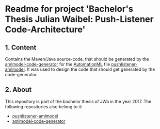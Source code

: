 # Readme for project 'Bachelor's Thesis Julian Waibel: Push-Listener Code-Architecture'

## 1. Content
Contains the Maven/Java source-code, that should be generated by the [amlmodel-code-generator][amlmodel-code-generator repository] for the [AutomationML][AutomationML page] file [pushlistener-amlmodel][pushlistener-amlmodel repository]. It was used to design the code that should get generated by the code-generator.

## 2. About
This repository is part of the bachelor thesis of JWa in the year 2017.
The following repositories also belong to it:

 * [pushlistener-amlmodel][pushlistener-amlmodel repository]
 * [amlmodel-code-generator][amlmodel-code-generator repository]


[pushlistener-amlmodel repository]: https://bitbucket.org/0xCAF3BAB3/pushlistener-amlmodel/
[amlmodel-code-generator repository]: https://bitbucket.org/0xCAF3BAB3/amlmodel-code-generator/
[AutomationML page]: https://www.automationml.org/